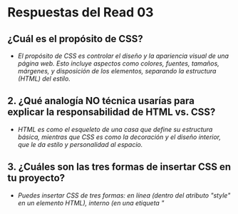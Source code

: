 # Respuestas del Read 03

## ¿Cuál es el propósito de CSS?

- *El propósito de CSS es controlar el diseño y la apariencia visual de una página web. Esto incluye aspectos como colores, fuentes, tamaños, márgenes, y disposición de los elementos, separando la estructura (HTML) del estilo.*

## 2. ¿Qué analogía NO técnica usarías para explicar la responsabilidad de HTML vs. CSS?

- *HTML es como el esqueleto de una casa que define su estructura básica, mientras que CSS es como la decoración y el diseño interior, que le da estilo y personalidad al espacio.*

## 3. ¿Cuáles son las tres formas de insertar CSS en tu proyecto?

- *Puedes insertar CSS de tres formas: en línea (dentro del atributo "style" en un elemento HTML), interno (en una etiqueta "<style>" en el "< head >" del HTML), y externo (en un archivo .css enlazado con una etiqueta "< link >").*

## 4. Escribe un ejemplo de una regla CSS que daría texto rojo a todos los elementos "<p>"

- p {
    color: red;
 }

- [Inicio](https://github.com/HansellT/reading-notes/blob/main/README.md)